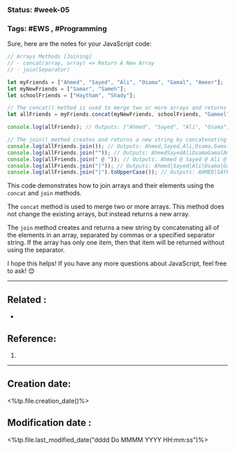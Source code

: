
### Status: #week-05

### Tags: #EWS  , #Programming 


Sure, here are the notes for your JavaScript code:

```javascript
// Arrays Methods [Joining]
// - concat(array, array) => Return A New Array
// - join(Separator)

let myFriends = ["Ahmed", "Sayed", "Ali", "Osama", "Gamal", "Ameer"];
let myNewFriends = ["Samar", "Sameh"];
let schoolFriends = ["Haytham", "Shady"];

// The concat() method is used to merge two or more arrays and returns a new array.
let allFriends = myFriends.concat(myNewFriends, schoolFriends, "Gameel", [1, 2]);

console.log(allFriends); // Outputs: ["Ahmed", "Sayed", "Ali", "Osama", "Gamal", "Ameer", "Samar", "Sameh", "Haytham", "Shady", "Gameel", 1, 2]

// The join() method creates and returns a new string by concatenating all of the elements in an array.
console.log(allFriends.join()); // Outputs: Ahmed,Sayed,Ali,Osama,Gamal,Ameer,Samar,Sameh,Haytham,Shady,Gameel,1,2
console.log(allFriends.join("")); // Outputs: AhmedSayedAliOsamaGamalAmeerSamarSamehHaythamShadyGameel12
console.log(allFriends.join(" @ ")); // Outputs: Ahmed @ Sayed @ Ali @ Osama @ Gamal @ Ameer @ Samar @ Sameh @ Haytham @ Shady @ Gameel @ 1 @ 2
console.log(allFriends.join("|")); // Outputs: Ahmed|Sayed|Ali|Osama|Gamal|Ameer|Samar|Sameh|Haytham|Shady|Gameel|1|2
console.log(allFriends.join("|").toUpperCase()); // Outputs: AHMED|SAYED|ALI|OSAMA|GAMAL|AMEER|SAMAR|SAMEH|HAYTHAM|SHADY|GAMEEL|1|2
```

This code demonstrates how to join arrays and their elements using the `concat` and `join` methods.

The `concat` method is used to merge two or more arrays. This method does not change the existing arrays, but instead returns a new array.

The `join` method creates and returns a new string by concatenating all of the elements in an array, separated by commas or a specified separator string. If the array has only one item, then that item will be returned without using the separator.

I hope this helps! If you have any more questions about JavaScript, feel free to ask! 😊
______________________________________________________________________


## Related : 

- 

## Reference: 

1.  


---

  ## Creation date: 
  
  <%tp.file.creation_date()%> 
  
  
   ## Modification date :
   
   <%tp.file.last_modified_date("dddd Do MMMM YYYY HH:mm:ss")%>